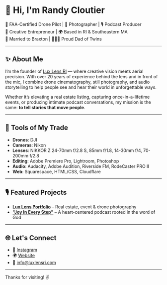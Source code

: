 
# 👋 Hi, I'm Randy Cloutier

🎥 FAA-Certified Drone Pilot | 📸 Photographer | 🎙️ Podcast Producer  
🧠 Creative Entrepreneur | 🌍 Based in RI & Southeastern MA  
💍 Married to Braxton | 🧑‍🤝‍🧑 Proud Dad of Twins 

---

## ✨ About Me

I’m the founder of [Lux Lens RI](https://www.luxlensri.com) — where creative vision meets aerial precision. With over 20 years of experience behind the lens and in front of the mic, I combine drone cinematography, still photography, and audio storytelling to help people see and hear their world in unforgettable ways.

Whether it’s elevating a real estate listing, capturing once-in-a-lifetime events, or producing intimate podcast conversations, my mission is the same: **to tell stories that move people**.

---

## 🧰 Tools of My Trade

- **Drones**: DJI
- **Cameras**: Nikon
- **Lenses**: NIKKOR Z 24-70mm f/2.8 S, 85mm f/1.8, 14-30mm f/4, 70-200mm f/2.8
- **Editing**: Adobe Premiere Pro, Lightroom, Photoshop  
- **Audio**: Audacity, Adobe Audition, Riverside FM, RodeCaster PRO II
- **Web**: Squarespace, HTML/CSS, Cloudflare  

---

## 🎙️ Featured Projects

- **[Lux Lens Portfolio](https://www.luxlensri.com/aerial-portfolio-lux-lens-cinematic-showcase)** – Real estate, event & drone photography  
- **["Joy In Every Step"](https://www.joyineverystep.org)** – A heart-centered podcast rooted in the word of God


---

## 🌐 Let's Connect

- 📸 [Instagram](https://www.instagram.com/luxlensri)  
- 🌍 [Website](https://www.luxlensri.com)  
- 📧 info@luxlensri.com  

---

Thanks for visiting! ✌️
